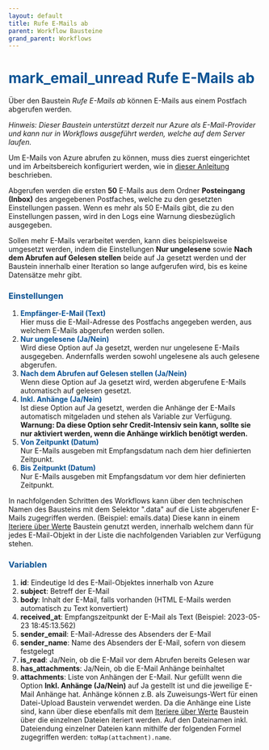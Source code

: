 ```yaml
---
layout: default
title: Rufe E-Mails ab
parent: Workflow Bausteine
grand_parent: Workflows
---
```


# <span style="color:#0b5394"><span class="material-icons">mark_email_unread</span> **Rufe E-Mails ab**</span>


Über den Baustein _Rufe E-Mails ab_ können E-Mails aus einem Postfach abgerufen werden.

_Hinweis: Dieser Baustein unterstützt derzeit nur Azure als E-Mail-Provider und kann nur in Workflows ausgeführt werden, welche auf dem Server laufen._

Um E-Mails von Azure abrufen zu können, muss dies zuerst eingerichtet und im Arbeitsbereich konfiguriert werden, wie in [dieser Anleitung](/docs/azure-mailing) beschrieben.

Abgerufen werden die ersten **50** E-Mails aus dem Ordner **Posteingang (Inbox)** des angegebenen Postfaches, welche zu den gesetzten Einstellungen passen. Wenn es mehr als 50 E-Mails gibt, die zu den Einstellungen passen, wird in den Logs eine Warnung diesbezüglich ausgegeben.

Sollen mehr E-Mails verarbeitet werden, kann dies beispielsweise umgesetzt werden, indem die Einstellungen **Nur ungelesene** sowie **Nach dem Abrufen auf Gelesen stellen** beide auf Ja gesetzt werden und der Baustein innerhalb einer Iteration so lange aufgerufen wird, bis es keine Datensätze mehr gibt.

### <span style="color:#0b5394">**Einstellungen**</span>

1. <span style="color:#0b5394">**Empfänger-E-Mail (Text)**</span>  
    Hier muss die E-Mail-Adresse des Postfachs angegeben werden, aus welchem E-Mails abgerufen werden sollen.
1. <span style="color:#0b5394">**Nur ungelesene (Ja/Nein)**</span>  
    Wird diese Option auf Ja gesetzt, werden nur ungelesene E-Mails ausgegeben. Andernfalls werden sowohl ungelesene als auch gelesene abgerufen.
1. <span style="color:#0b5394">**Nach dem Abrufen auf Gelesen stellen (Ja/Nein)**</span>  
    Wenn diese Option auf Ja gesetzt wird, werden abgerufene E-Mails automatisch auf gelesen gesetzt.
1. <span style="color:#0b5394">**Inkl. Anhänge (Ja/Nein)**</span>  
    Ist diese Option auf Ja gesetzt, werden die Anhänge der E-Mails automatisch mitgeladen und stehen als Variable zur Verfügung. 
    **Warnung: Da diese Option sehr Credit-Intensiv sein kann, sollte sie nur aktiviert werden, wenn die Anhänge wirklich benötigt werden.**
1. <span style="color:#0b5394">**Von Zeitpunkt (Datum)**</span>  
    Nur E-Mails ausgeben mit Empfangsdatum nach dem hier definierten Zeitpunkt.
1. <span style="color:#0b5394">**Bis Zeitpunkt (Datum)**</span>  
    Nur E-Mails ausgeben mit Empfangsdatum vor dem hier definierten Zeitpunkt.


In nachfolgenden Schritten des Workflows kann über den technischen Namen des Bausteins mit dem Selektor ".data" auf die Liste abgerufener E-Mails zugegriffen werden. (Beispiel: emails.data)
Diese kann in einem [Iteriere über Werte](iterate-values) Baustein genutzt werden, innerhalb welchem dann für jedes E-Mail-Objekt in der Liste die nachfolgenden Variablen zur Verfügung stehen.

### <span style="color:#0b5394">**Variablen**</span>
1. **id**: Eindeutige Id des E-Mail-Objektes innerhalb von Azure
1. **subject**: Betreff der E-Mail
1. **body**: Inhalt der E-Mail, falls vorhanden (HTML E-Mails werden automatisch zu Text konvertiert)
1. **received_at**: Empfangszeitpunkt der E-Mail als Text (Beispiel: 2023-05-23 18:45:13.562)
1. **sender_email**: E-Mail-Adresse des Absenders der E-Mail
1. **sender_name**: Name des Absenders der E-Mail, sofern von diesem festgelegt
1. **is_read**: Ja/Nein, ob die E-Mail vor dem Abrufen bereits Gelesen war
1. **has_attachments**: Ja/Nein, ob die E-Mail Anhänge beinhaltet
1. **attachments**: Liste von Anhängen der E-Mail. Nur gefüllt wenn die Option **Inkl. Anhänge (Ja/Nein)** auf Ja gestellt ist und die jeweilige E-Mail Anhänge hat. Anhänge können z.B. als Zuweisungs-Wert für einen Datei-Upload Baustein verwendet werden. Da die Anhänge eine Liste sind, kann über diese ebenfalls mit dem [Iteriere über Werte](iterate-values) Baustein über die einzelnen Dateien iteriert werden. Auf den Dateinamen inkl. Dateiendung einzelner Dateien kann mithilfe der folgenden Formel zugegriffen werden:  `toMap(attachment).name`.

